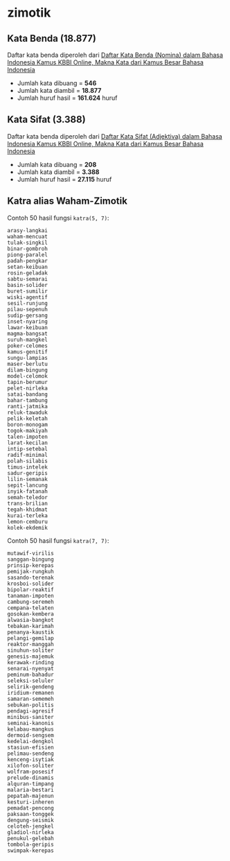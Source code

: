 # zimotik

## Kata Benda (18.877)

Daftar kata benda diperoleh dari [Daftar Kata Benda (Nomina) dalam Bahasa Indonesia Kamus KBBI Online, Makna Kata dari Kamus Besar Bahasa Indonesia](https://kbbi.kata.web.id/kelas-kata/kata-benda/)

- Jumlah kata dibuang = **546**
- Jumlah kata diambil = **18.877**
- Jumlah huruf hasil = **161.624** huruf

## Kata Sifat (3.388)

Daftar kata benda diperoleh dari [Daftar Kata Sifat (Adjektiva) dalam Bahasa Indonesia Kamus KBBI Online, Makna Kata dari Kamus Besar Bahasa Indonesia](https://kbbi.kata.web.id/kelas-kata/kata-sifat/)

- Jumlah kata dibuang = **208**
- Jumlah kata diambil = **3.388**
- Jumlah huruf hasil = **27.115** huruf

## Katra alias Waham-Zimotik

Contoh 50 hasil fungsi `katra(5, 7)`:

```
arasy-langkai
waham-mencuat
tulak-singkil
binar-gombroh
piong-paralel
padah-pengkar
setan-keibuan
rosin-geladak
sabtu-semarai
basin-solider
buret-sumilir
wiski-agentif
sesil-runjung
pilau-sepenuh
sudip-gersang
inset-nyaring
lawar-keibuan
magma-bangsat
suruh-mangkel
poker-celomes
kamus-genitif
sungu-lampias
maser-berlutu
dilam-bingung
model-celomok
tapin-berumur
pelet-nirleka
satai-bandang
bahar-tambung
ranti-jatmika
reluk-tawaduk
pelik-keletah
boron-monogam
togok-makiyah
talen-impoten
larat-kecilan
intip-setebal
radif-minimal
polah-silabis
timus-intelek
sadur-geripis
lilin-semanak
sepit-lancung
inyik-fatanah
semah-teledor
trans-brilian
tegah-khidmat
kurai-terleka
lemon-cemburu
kolek-ekdemik
```

Contoh 50 hasil fungsi `katra(7, 7)`:

```
mutawif-virilis
sanggan-bingung
prinsip-kerepas
pemijak-rungkuh
sasando-terenak
krosboi-solider
bipolar-reaktif
tanaman-impoten
cambung-seremeh
cempana-telaten
gosokan-kembera
alwasia-bangkot
tebakan-karimah
penanya-kaustik
pelangi-gemilap
reaktor-manggah
sinuhun-soliter
genesis-majemuk
kerawak-rinding
senarai-nyenyat
peminum-bahadur
seleksi-seluler
selirik-gendeng
iridium-remanen
samaran-sememeh
sebukan-politis
pendagi-agresif
minibus-saniter
seminai-kanonis
kelabau-mangkus
dermoid-sengsem
kedelai-dengkol
stasiun-efisien
pelimau-sendeng
kenceng-isytiak
xilofon-soliter
wolfram-posesif
prelude-dinamis
alquran-timpang
malaria-bestari
pepatah-majenun
kesturi-inheren
pemadat-pencong
paksaan-tonggek
dengung-seismik
celoteh-jengkel
gladiol-nirleka
penukul-gelebah
tombola-geripis
swimpak-kerepas
```
